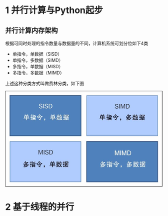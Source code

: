 # 1 并行计算与Python起步
## 并行计算内存架构

根据可同时处理的指令数量与数据量的不同，计算机系统可划分位如下4类
- 单指令，单数据（SISD）
- 单指令，多数据（SIMD）
- 多指令，单数据（MISD）
- 多指令，多数据（MIMD）

上述这种分类方式叫做费林分类，如下图

![费林分类](./images/费林分类.jpg)



# 2 基于线程的并行